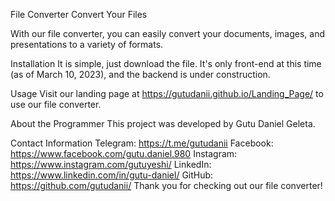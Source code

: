 File Converter
Convert Your Files

With our file converter, you can easily convert your documents, images, and presentations to a variety of formats.

Installation
It is simple, just download the file. It's only front-end at this time (as of March 10, 2023), and the backend is under construction.

Usage
Visit our landing page at https://gutudanii.github.io/Landing_Page/ to use our file converter.

About the Programmer
This project was developed by Gutu Daniel Geleta.

Contact Information
Telegram: https://t.me/gutudanii
Facebook: https://www.facebook.com/gutu.daniel.980
Instagram: https://www.instagram.com/gutuyeshi/
LinkedIn: https://www.linkedin.com/in/gutu-daniel/
GitHub: https://github.com/gutudanii/
Thank you for checking out our file converter!
